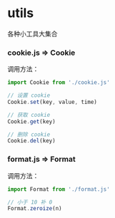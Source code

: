 # utils
各种小工具大集合

### cookie.js => Cookie

调用方法：

```js
import Cookie from './cookie.js'

// 设置 cookie
Cookie.set(key, value, time)

// 获取 cookie
Cookie.get(key)

// 删除 cookie
Cookie.del(key)
```

### format.js => Format

调用方法：

```js
import Format from './format.js'

// 小于 10 补 0
Format.zeroize(n)
```
